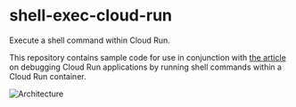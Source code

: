 # shell-exec-cloud-run
Execute a shell command within Cloud Run.

This repository contains sample code for use in conjunction with [the article](https://medium.com/@kolban1/shell-exec-with-cloud-run-fbc6d299f6d4) on
debugging Cloud Run applications by running shell commands within a Cloud Run container.

![Architecture](docs/architecture.png)

